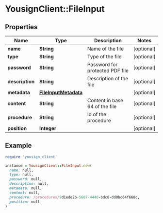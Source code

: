 # YousignClient::FileInput

## Properties

| Name | Type | Description | Notes |
| ---- | ---- | ----------- | ----- |
| **name** | **String** | Name of the file | [optional] |
| **type** | **String** | Type of the file | [optional] |
| **password** | **String** | Password for protected PDF file | [optional] |
| **description** | **String** | Description of the file | [optional] |
| **metadata** | [**FileInputMetadata**](FileInputMetadata.md) |  | [optional] |
| **content** | **String** | Content in base 64 of the file | [optional] |
| **procedure** | **String** | Id of the procedure | [optional] |
| **position** | **Integer** |  | [optional] |

## Example

```ruby
require 'yousign_client'

instance = YousignClient::FileInput.new(
  name: null,
  type: null,
  password: null,
  description: null,
  metadata: null,
  content: null,
  procedure: /procedures/9d1ede2b-5687-4440-bdc8-dd0bc64f668c,
  position: null
)
```

